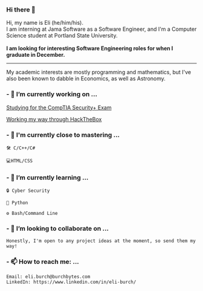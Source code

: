 ### Hi there 👋
Hi, my name is Eli (he/him/his).<br/> I am interning at Jama Software as a Software Engineer, and I'm a Computer Science student at Portland State University.<br/><br/>
**I am looking for interesting Software Engineering roles for when I graduate in December.**


---
My academic interests are mostly programming and mathematics, but I've also been known to dabble in Economics, as well as Astronomy.
### - 🔭 I’m currently working on ...
[Studying for the CompTIA Security+ Exam](https://www.comptia.org/certifications/security)

[Working my way through HackTheBox](https://app.hackthebox.eu/users/515452)
### - 🥇 I'm currently close to mastering ...
```
🛠 C/C++/C#

💻HTML/CSS
```
### - 🌱 I’m currently learning ...
```
🔒 Cyber Security

🐍 Python

⚙ Bash/Command Line
```
### - 👯 I’m looking to collaborate on ...
```
Honestly, I'm open to any project ideas at the moment, so send them my way!
```
### - 📫 How to reach me: ...
```
Email: eli.burch@burchbytes.com
LinkedIn: https://www.linkedin.com/in/eli-burch/
```
<!--
**redawl/redawl** is a ✨ _special_ ✨ repository because its `README.md` (this file) appears on your GitHub profile.

Here are some ideas to get you started:
- 🤔 I’m looking for help with ...
- 💬 Ask me about ...

- 😄 Pronouns: ...
- ⚡ Fun fact: ...
-->
